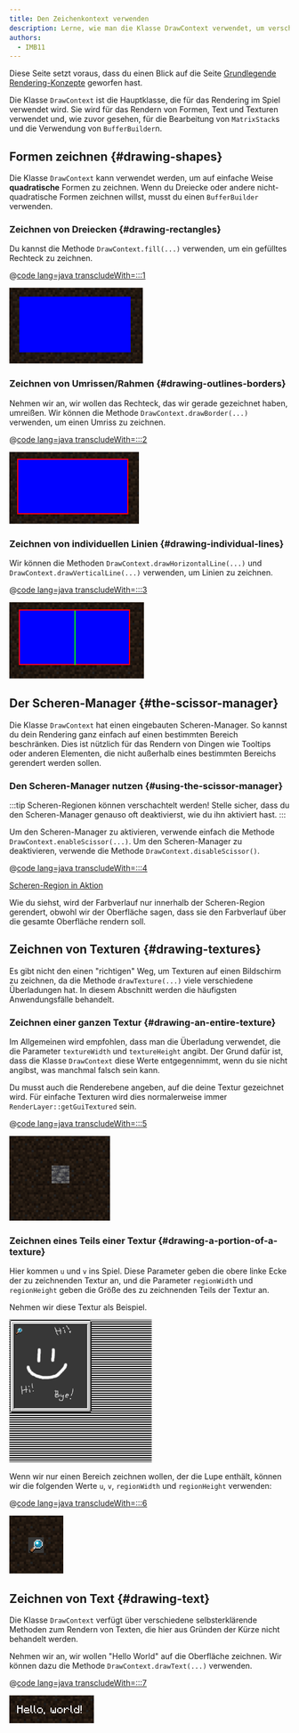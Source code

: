 ```yaml
---
title: Den Zeichenkontext verwenden
description: Lerne, wie man die Klasse DrawContext verwendet, um verschiedene Formen, Texte und Texturen zu rendern.
authors:
  - IMB11
---
```


Diese Seite setzt voraus, dass du einen Blick auf die Seite [Grundlegende Rendering-Konzepte](./basic-concepts) geworfen hast.

Die Klasse `DrawContext` ist die Hauptklasse, die für das Rendering im Spiel verwendet wird. Sie wird für das Rendern von Formen, Text und Texturen verwendet und, wie zuvor gesehen, für die Bearbeitung von `MatrixStack`s und die Verwendung von `BufferBuilder`n.

## Formen zeichnen {#drawing-shapes}

Die Klasse `DrawContext` kann verwendet werden, um auf einfache Weise **quadratische** Formen zu zeichnen. Wenn du Dreiecke oder andere nicht-quadratische Formen zeichnen willst, musst du einen `BufferBuilder` verwenden.

### Zeichnen von Dreiecken {#drawing-rectangles}

Du kannst die Methode `DrawContext.fill(...)` verwenden, um ein gefülltes Rechteck zu zeichnen.

@[code lang=java transcludeWith=:::1](@/reference/1.21.8/src/client/java/com/example/docs/rendering/DrawContextExampleScreen.java)

![Ein Rechteck](/assets/develop/rendering/draw-context-rectangle.png)

### Zeichnen von Umrissen/Rahmen {#drawing-outlines-borders}

Nehmen wir an, wir wollen das Rechteck, das wir gerade gezeichnet haben, umreißen. Wir können die Methode `DrawContext.drawBorder(...)` verwenden, um einen Umriss zu zeichnen.

@[code lang=java transcludeWith=:::2](@/reference/1.21.8/src/client/java/com/example/docs/rendering/DrawContextExampleScreen.java)

![Ein Rechteck mit einer Umrandung](/assets/develop/rendering/draw-context-rectangle-border.png)

### Zeichnen von individuellen Linien {#drawing-individual-lines}

Wir können die Methoden `DrawContext.drawHorizontalLine(...)` und `DrawContext.drawVerticalLine(...)` verwenden, um Linien zu zeichnen.

@[code lang=java transcludeWith=:::3](@/reference/1.21.8/src/client/java/com/example/docs/rendering/DrawContextExampleScreen.java)

![Linien](/assets/develop/rendering/draw-context-lines.png)

## Der Scheren-Manager {#the-scissor-manager}

Die Klasse `DrawContext` hat einen eingebauten Scheren-Manager. So kannst du dein Rendering ganz einfach auf einen bestimmten Bereich beschränken. Dies ist nützlich für das Rendern von Dingen wie Tooltips oder anderen Elementen, die nicht außerhalb eines bestimmten Bereichs gerendert werden sollen.

### Den Scheren-Manager nutzen {#using-the-scissor-manager}

:::tip
Scheren-Regionen können verschachtelt werden! Stelle sicher, dass du den Scheren-Manager genauso oft deaktivierst, wie du ihn aktiviert hast.
:::

Um den Scheren-Manager zu aktivieren, verwende einfach die Methode `DrawContext.enableScissor(...)`. Um den Scheren-Manager zu deaktivieren, verwende die Methode `DrawContext.disableScissor()`.

@[code lang=java transcludeWith=:::4](@/reference/1.21.8/src/client/java/com/example/docs/rendering/DrawContextExampleScreen.java)

[Scheren-Region in Aktion](/assets/develop/rendering/draw-context-scissor.png)

Wie du siehst, wird der Farbverlauf nur innerhalb der Scheren-Region gerendert, obwohl wir der Oberfläche sagen, dass sie den Farbverlauf über die gesamte Oberfläche rendern soll.

## Zeichnen von Texturen {#drawing-textures}

Es gibt nicht den einen "richtigen" Weg, um Texturen auf einen Bildschirm zu zeichnen, da die Methode `drawTexture(...)` viele verschiedene Überladungen hat. In diesem Abschnitt werden die häufigsten Anwendungsfälle behandelt.

### Zeichnen einer ganzen Textur {#drawing-an-entire-texture}

Im Allgemeinen wird empfohlen, dass man die Überladung verwendet, die die Parameter `textureWidth` und `textureHeight` angibt. Der Grund dafür ist, dass die Klasse `DrawContext` diese Werte entgegennimmt, wenn du sie nicht angibst, was manchmal falsch sein kann.

Du musst auch die Renderebene angeben, auf die deine Textur gezeichnet wird. Für einfache Texturen wird dies normalerweise immer `RenderLayer::getGuiTextured` sein.

@[code lang=java transcludeWith=:::5](@/reference/1.21.8/src/client/java/com/example/docs/rendering/DrawContextExampleScreen.java)

![Beispiel für das Zeichnen einer ganzen Textur](/assets/develop/rendering/draw-context-whole-texture.png)

### Zeichnen eines Teils einer Textur {#drawing-a-portion-of-a-texture}

Hier kommen `u` und `v` ins Spiel. Diese Parameter geben die obere linke Ecke der zu zeichnenden Textur an, und die Parameter `regionWidth` und `regionHeight` geben die Größe des zu zeichnenden Teils der Textur an.

Nehmen wir diese Textur als Beispiel.

![Textur des Rezeptbuchs](/assets/develop/rendering/draw-context-recipe-book-background.png)

Wenn wir nur einen Bereich zeichnen wollen, der die Lupe enthält, können wir die folgenden Werte `u`, `v`, `regionWidth` und `regionHeight` verwenden:

@[code lang=java transcludeWith=:::6](@/reference/1.21.8/src/client/java/com/example/docs/rendering/DrawContextExampleScreen.java)

![Textur der Region](/assets/develop/rendering/draw-context-region-texture.png)

## Zeichnen von Text {#drawing-text}

Die Klasse `DrawContext` verfügt über verschiedene selbsterklärende Methoden zum Rendern von Texten, die hier aus Gründen der Kürze nicht behandelt werden.

Nehmen wir an, wir wollen "Hello World" auf die Oberfläche zeichnen. Wir können dazu die Methode `DrawContext.drawText(...)` verwenden.

@[code lang=java transcludeWith=:::7](@/reference/1.21.8/src/client/java/com/example/docs/rendering/DrawContextExampleScreen.java)

![Einen Text zeichnen](/assets/develop/rendering/draw-context-text.png)
